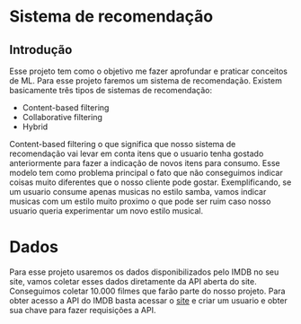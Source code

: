 # Sistema de recomendação

## Introdução

Esse projeto tem como o objetivo me fazer aprofundar e praticar conceitos de ML.
Para esse projeto faremos um sistema de recomendação. Existem basicamente três tipos de sistemas de recomendação:

* Content-based filtering
* Collaborative filtering
* Hybrid

Content-based filtering o que significa que nosso sistema de recomendação vai levar em conta itens que o usuario tenha gostado anteriormente para fazer a indicação de novos itens para consumo. Esse modelo tem como problema principal o fato que não conseguimos indicar coisas muito diferentes que o nosso cliente pode gostar. Exemplificando, se um usuario consume apenas musicas no estilo samba, vamos indicar musicas com um estilo muito proximo o que pode ser ruim caso nosso usuario queria experimentar um novo estilo musical.

# Dados

Para esse projeto usaremos os dados disponibilizados pelo IMDB no seu site, vamos coletar esses dados diretamente da API aberta do site. Conseguimos coletar 10.000 filmes que farão parte do nosso projeto. Para obter acesso a API do IMDB basta acessar o [site](https://developer.themoviedb.org/reference/intro/getting-started) e criar um usuario e obter sua chave para fazer requisições a API.
